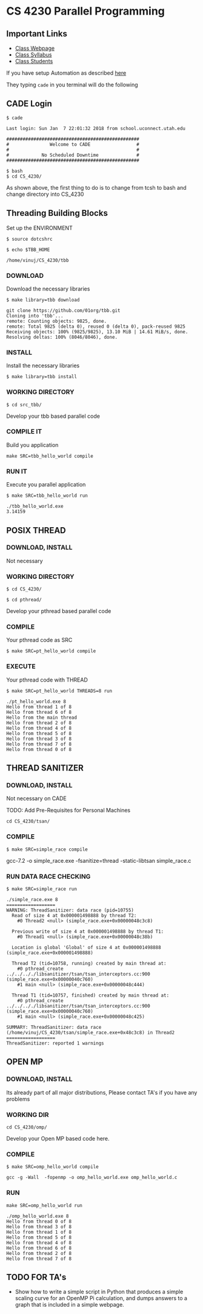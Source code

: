 # CS 4230 Parallel Programming

## Important Links

* [Class Webpage](tinyurl.com/teach4230s18)
* [Class Syllabus](tinyurl.com/cs4230-syllabus-s18)
* [Class Students](tinyurl.com/cs4230-students-s18)


If you have setup Automation as described [here](https://sites.google.com/view/cs4230spring2018/parallel-hardware)

They typing ```cade``` in you terminal will do the following

## CADE Login

```$ cade```

```
Last login: Sun Jan  7 22:01:32 2018 from school.uconnect.utah.edu

#################################################
#               Welcome to CADE                 #
#                                               #
#            No Scheduled Downtime              #
#################################################

$ bash
$ cd CS_4230/
```

As shown above, the first thing to do is to change from tcsh to bash and 
change directory into CS_4230

## Threading Building Blocks

Set up the ENVIRONMENT


```$ source dotcshrc```

```$ echo $TBB_HOME```

```
/home/vinuj/CS_4230/tbb
```

### DOWNLOAD

Download the necessary libraries


```$ make library=tbb download```

```
git clone https://github.com/01org/tbb.git
Cloning into 'tbb'...
remote: Counting objects: 9825, done.
remote: Total 9825 (delta 0), reused 0 (delta 0), pack-reused 9825
Receiving objects: 100% (9825/9825), 13.10 MiB | 14.61 MiB/s, done.
Resolving deltas: 100% (8046/8046), done.
```

### INSTALL

Install the necessary libraries

```$ make library=tbb install```

### WORKING DIRECTORY

```$ cd src_tbb/```

Develop your tbb based parallel code

### COMPILE IT

Build you application

```make SRC=tbb_hello_world compile```
 
### RUN IT

Execute you parallel application

```$ make SRC=tbb_hello_world run```

```
./tbb_hello_world.exe 
3.14159
```

## POSIX THREAD

### DOWNLOAD, INSTALL

Not necessary

### WORKING DIRECTORY

```$ cd CS_4230/```

```$ cd pthread/```

Develop your pthread based parallel code

### COMPILE

Your pthread code as SRC

```$ make SRC=pt_hello_world compile```

### EXECUTE

Your pthread code with THREAD

```$ make SRC=pt_hello_world THREADS=8 run```

```
./pt_hello_world.exe 8
Hello from thread 1 of 8
Hello from thread 6 of 8
Hello from the main thread
Hello from thread 2 of 8
Hello from thread 4 of 8
Hello from thread 5 of 8
Hello from thread 3 of 8
Hello from thread 7 of 8
Hello from thread 0 of 8
```

## THREAD SANITIZER

### DOWNLOAD, INSTALL

Not necessary on CADE

TODO: Add Pre-Requisites for Personal Machines

```cd CS_4230/tsan/```

### COMPILE

```$ make SRC=simple_race compile```

gcc-7.2 -o simple_race.exe -fsanitize=thread -static-libtsan simple_race.c

### RUN DATA RACE CHECKING

```$ make SRC=simple_race run```

```
./simple_race.exe 8
==================
WARNING: ThreadSanitizer: data race (pid=10755)
  Read of size 4 at 0x000001498888 by thread T2:
    #0 Thread2 <null> (simple_race.exe+0x00000048c3c8)

  Previous write of size 4 at 0x000001498888 by thread T1:
    #0 Thread1 <null> (simple_race.exe+0x00000048c38b)

  Location is global 'Global' of size 4 at 0x000001498888 (simple_race.exe+0x000001498888)

  Thread T2 (tid=10758, running) created by main thread at:
    #0 pthread_create ../../.././libsanitizer/tsan/tsan_interceptors.cc:900 (simple_race.exe+0x00000040c760)
    #1 main <null> (simple_race.exe+0x00000048c444)

  Thread T1 (tid=10757, finished) created by main thread at:
    #0 pthread_create ../../.././libsanitizer/tsan/tsan_interceptors.cc:900 (simple_race.exe+0x00000040c760)
    #1 main <null> (simple_race.exe+0x00000048c425)

SUMMARY: ThreadSanitizer: data race (/home/vinuj/CS_4230/tsan/simple_race.exe+0x48c3c8) in Thread2
==================
ThreadSanitizer: reported 1 warnings
```

## OPEN MP

### DOWNLOAD, INSTALL

Its already part of all major distributions,
Please contact TA's if you have any problems

### WORKING DIR

```cd CS_4230/omp/```

Develop your Open MP based code here.

### COMPILE

```$ make SRC=omp_hello_world compile```

```
gcc -g -Wall  -fopenmp -o omp_hello_world.exe omp_hello_world.c
```

### RUN

```make SRC=omp_hello_world run```

```
./omp_hello_world.exe 8
Hello from thread 0 of 8
Hello from thread 3 of 8
Hello from thread 1 of 8
Hello from thread 5 of 8
Hello from thread 4 of 8
Hello from thread 6 of 8
Hello from thread 2 of 8
Hello from thread 7 of 8
```

## TODO FOR TA's

- Show how to write a simple script in Python that produces a simple 
  scaling curve for an OpenMP Pi calculation, 
  and dumps answers to a graph 
  that is included in a simple webpage.




